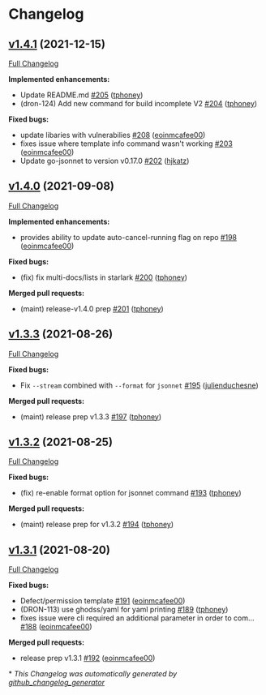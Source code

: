 # Changelog

## [v1.4.1](https://github.com/harness/drone-cli/tree/v1.4.1) (2021-12-15)

[Full Changelog](https://github.com/harness/drone-cli/compare/v1.4.0...v1.4.1)

**Implemented enhancements:**

- Update README.md [\#205](https://github.com/harness/drone-cli/pull/205) ([tphoney](https://github.com/tphoney))
- \(dron-124\) Add new command for build incomplete V2 [\#204](https://github.com/harness/drone-cli/pull/204) ([tphoney](https://github.com/tphoney))

**Fixed bugs:**

- update libaries with vulnerabilies [\#208](https://github.com/harness/drone-cli/pull/208) ([eoinmcafee00](https://github.com/eoinmcafee00))
- fixes issue where template info command wasn't working [\#203](https://github.com/harness/drone-cli/pull/203) ([eoinmcafee00](https://github.com/eoinmcafee00))
- Update go-jsonnet to version v0.17.0 [\#202](https://github.com/harness/drone-cli/pull/202) ([hjkatz](https://github.com/hjkatz))

## [v1.4.0](https://github.com/harness/drone-cli/tree/v1.4.0) (2021-09-08)

[Full Changelog](https://github.com/harness/drone-cli/compare/v1.3.3...v1.4.0)

**Implemented enhancements:**

- provides ability to update auto-cancel-running flag on repo [\#198](https://github.com/harness/drone-cli/pull/198) ([eoinmcafee00](https://github.com/eoinmcafee00))

**Fixed bugs:**

- \(fix\) fix multi-docs/lists in starlark [\#200](https://github.com/harness/drone-cli/pull/200) ([tphoney](https://github.com/tphoney))

**Merged pull requests:**

- \(maint\) release-v1.4.0 prep [\#201](https://github.com/harness/drone-cli/pull/201) ([tphoney](https://github.com/tphoney))

## [v1.3.3](https://github.com/harness/drone-cli/tree/v1.3.3) (2021-08-26)

[Full Changelog](https://github.com/harness/drone-cli/compare/v1.3.2...v1.3.3)

**Fixed bugs:**

- Fix `--stream` combined with `--format` for `jsonnet` [\#195](https://github.com/harness/drone-cli/pull/195) ([julienduchesne](https://github.com/julienduchesne))

**Merged pull requests:**

- \(maint\) release prep v1.3.3 [\#197](https://github.com/harness/drone-cli/pull/197) ([tphoney](https://github.com/tphoney))

## [v1.3.2](https://github.com/harness/drone-cli/tree/v1.3.2) (2021-08-25)

[Full Changelog](https://github.com/harness/drone-cli/compare/v1.3.1...v1.3.2)

**Fixed bugs:**

- \(fix\) re-enable format option for jsonnet command [\#193](https://github.com/harness/drone-cli/pull/193) ([tphoney](https://github.com/tphoney))

**Merged pull requests:**

- \(maint\) release prep for v1.3.2 [\#194](https://github.com/harness/drone-cli/pull/194) ([tphoney](https://github.com/tphoney))

## [v1.3.1](https://github.com/harness/drone-cli/tree/v1.3.1) (2021-08-20)

[Full Changelog](https://github.com/harness/drone-cli/compare/v1.3.0...v1.3.1)

**Fixed bugs:**

- Defect/permission template [\#191](https://github.com/harness/drone-cli/pull/191) ([eoinmcafee00](https://github.com/eoinmcafee00))
- \(DRON-113\) use ghodss/yaml for yaml printing [\#189](https://github.com/harness/drone-cli/pull/189) ([tphoney](https://github.com/tphoney))
- fixes issue were cli required an additional parameter in order to com… [\#188](https://github.com/harness/drone-cli/pull/188) ([eoinmcafee00](https://github.com/eoinmcafee00))

**Merged pull requests:**

- release prep v1.3.1 [\#192](https://github.com/harness/drone-cli/pull/192) ([eoinmcafee00](https://github.com/eoinmcafee00))



\* *This Changelog was automatically generated by [github_changelog_generator](https://github.com/github-changelog-generator/github-changelog-generator)*
